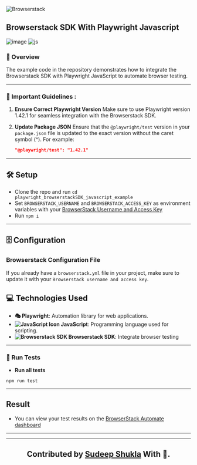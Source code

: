  ![Browserstack](https://camo.githubusercontent.com/35378e10acc4ec0fcfc3acd93392b0ecc74e89ea33ad7e1d300a4bba8d19afcf/68747470733a2f2f643938623874316e6e756c6b352e636c6f756466726f6e742e6e65742f70726f64756374696f6e2f696d616765732f6c61796f75742f6c6f676f2d6865616465722e706e673f31343639303034373830)


## Browserstack SDK With Playwright Javascript


![image](https://img.shields.io/badge/Playwright-2EAD33?style=for-the-badge&logo=Playwright&logoColor=yellow)    ![js](https://img.shields.io/badge/JavaScript-323330?style=for-the-badge&logo=javascript&logoColor=F7DF1E
)  
### 🤖 Overview
The example code in the repository demonstrates how to integrate the Browserstack SDK with Playwright JavaScript to automate browser testing.
***
### 📁 Important Guidelines :

1. **Ensure Correct Playwright Version**
   Make sure to use Playwright version 1.42.1 for seamless integration with the Browserstack SDK.

2. **Update Package JSON**
   Ensure that the `@playwright/test` version in your `package.json` file is updated to the exact version without the caret symbol (^). For example:
   ```json
   "@playwright/test": "1.42.1"
   ```

***

## 🛠 Setup

* Clone the repo and run `cd playwright_browserstackSDK_javascript_example`
* Set `BROWSERSTACK_USERNAME` and `BROWSERSTACK_ACCESS_KEY` as environment variables with your [BrowserStack Username and Access Key](https://www.browserstack.com/accounts/settings)
* Run `npm i`
***

## 🗄 Configuration
### Browserstack Configuration File
If you already have a `browserstack.yml` file in your project, make sure to update it with your  `Browserstack username and access key`.



## 💻 Technologies Used
- **🎭 Playwright**: Automation library for web applications. 
- **![JavaScript Icon](https://img.icons8.com/color/24/000000/javascript--v1.png) JavaScript**: Programming language used for scripting.  
- **![Browserstack SDK](https://img.icons8.com/ios/18/000000/test-tube.png) Browserstack SDK**: Integrate browser testing

***





### 🚀 Run Tests


- **Run all tests** 

```
npm run test

```


***

## Result
* You can view your test results on the [BrowserStack Automate dashboard](https://www.browserstack.com/automate)


*******************************
********************


   **<h2 align="center"> Contributed by <a href="https://github.com/sudeepshukla930">Sudeep Shukla</a> With 💜. </h2>**





 